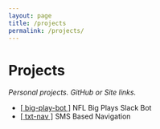 ```yaml
---
layout: page
title: /projects
permalink: /projects/
---
```


# Projects  
*Personal projects. GitHub or Site links.*
<br>
- [\[ big-play-bot \]](https://github.com/twbarber/big-play-bot) NFL Big Plays Slack Bot
- [\[ txt-nav \]](https://github.com/twbarber/txt-nav) SMS Based Navigation